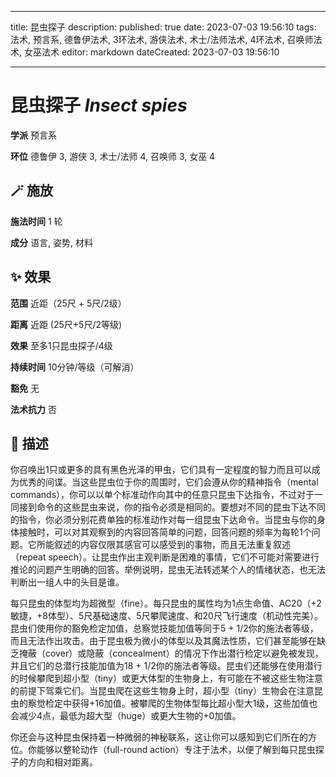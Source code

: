 
---
title: 昆虫探子
description: 
published: true
date: 2023-07-03 19:56:10
tags: 法术, 预言系, 德鲁伊法术, 3环法术, 游侠法术, 术士/法师法术, 4环法术, 召唤师法术, 女巫法术
editor: markdown
dateCreated: 2023-07-03 19:56:10

---

# **昆虫探子** *Insect spies*

**学派** 预言系 

**环位** 德鲁伊 3, 游侠 3, 术士/法师 4, 召唤师 3, 女巫 4

## 🪄 施放

**施法时间** 1 轮

**成分** 语言, 姿势, 材料

## ✨ 效果  

**范围** 近距（25尺 + 5尺/2级）

**距离** 近距 (25尺+5尺/2等级) 

**效果** 至多1只昆虫探子/4级 

**持续时间** 10分钟/等级（可解消） 

**豁免** 无

**法术抗力** 否

## 📖 描述

你召唤出1只或更多的具有黑色光泽的甲虫，它们具有一定程度的智力而且可以成为优秀的间谍。当这些昆虫位于你的周围时，它们会遵从你的精神指令（mental commands），你可以以单个标准动作向其中的任意只昆虫下达指令，不过对于一同接到命令的这些昆虫来说，你的指令必须是相同的。要想对不同的昆虫下达不同的指令，你必须分别花费单独的标准动作对每一组昆虫下达命令。当昆虫与你的身体接触时，可以对其观察到的内容回答简单的问题，回答问题的频率为每轮1个问题。它所能叙述的内容仅限其感官可以感受到的事物，而且无法重复叙述（repeat speech）。让昆虫作出主观判断是困难的事情，它们不可能对需要进行推论的问题产生明确的回答。举例说明，昆虫无法转述某个人的情绪状态，也无法判断出一组人中的头目是谁。

每只昆虫的体型均为超微型（fine）。每只昆虫的属性均为1点生命值、AC20（+2敏捷，+8体型）、5尺基础速度、5尺攀爬速度、和20尺飞行速度（机动性完美）。昆虫们使用你的豁免检定加值，总察觉技能加值等同于5 + 1/2你的施法者等级，而且无法作出攻击。由于昆虫极为微小的体型以及其魔法性质，它们甚至能够在缺乏掩蔽（cover）或隐蔽（concealment）的情况下作出潜行检定以避免被发现，并且它们的总潜行技能加值为18 + 1/2你的施法者等级。昆虫们还能够在使用潜行的时候攀爬到超小型（tiny）或更大体型的生物身上，有可能在不被这些生物注意的前提下驾乘它们。当昆虫爬在这些生物身上时，超小型（tiny）生物会在注意昆虫的察觉检定中获得+16加值。被攀爬的生物体型每比超小型大1级，这些加值也会减少4点，最低为超大型（huge）或更大生物的+0加值。

你还会与这种昆虫保持着一种微弱的神秘联系，这让你可以感知到它们所在的方位。你能够以整轮动作（full-round action）专注于法术，以便了解到每只昆虫探子的方向和相对距离。
    